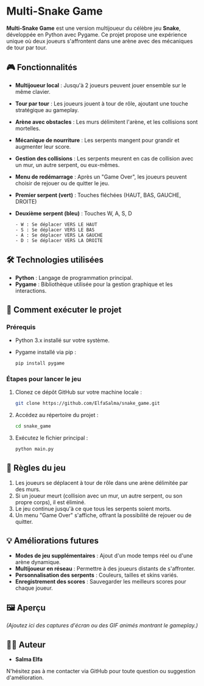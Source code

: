 # Multi-Snake Game

**Multi-Snake Game** est une version multijoueur du célèbre jeu **Snake**, développée en Python avec Pygame. Ce projet propose une expérience unique où deux joueurs s'affrontent dans une arène avec des mécaniques de tour par tour.

## 🎮 Fonctionnalités

- **Multijoueur local** : Jusqu'à 2 joueurs peuvent jouer ensemble sur le même clavier.
- **Tour par tour** : Les joueurs jouent à tour de rôle, ajoutant une touche stratégique au gameplay.
- **Arène avec obstacles** : Les murs délimitent l'arène, et les collisions sont mortelles.
- **Mécanique de nourriture** : Les serpents mangent pour grandir et augmenter leur score.
- **Gestion des collisions** : Les serpents meurent en cas de collision avec un mur, un autre serpent, ou eux-mêmes.
- **Menu de redémarrage** : Après un "Game Over", les joueurs peuvent choisir de rejouer ou de quitter le jeu.
- **Premier serpent (vert)** : Touches fléchées (HAUT, BAS, GAUCHE, DROITE)
- **Deuxième serpent (bleu)** : Touches W, A, S, D
      
      - W : Se déplacer VERS LE HAUT
      - S : Se déplacer VERS LE BAS
      - A : Se déplacer VERS LA GAUCHE
      - D : Se déplacer VERS LA DROITE

## 🛠️ Technologies utilisées

- **Python** : Langage de programmation principal.
- **Pygame** : Bibliothèque utilisée pour la gestion graphique et les interactions.

## 🚀 Comment exécuter le projet

### Prérequis

- Python 3.x installé sur votre système.
- Pygame installé via pip :

  ```bash
  pip install pygame
  ```

### Étapes pour lancer le jeu

1. Clonez ce dépôt GitHub sur votre machine locale :
   ```bash
   git clone https://github.com/ElfaSalma/snake_game.git
   ```
2. Accédez au répertoire du projet :
   ```bash
   cd snake_game
   ```
3. Exécutez le fichier principal :
   ```bash
   python main.py
   ```

## 🎯 Règles du jeu

1. Les joueurs se déplacent à tour de rôle dans une arène délimitée par des murs.
2. Si un joueur meurt (collision avec un mur, un autre serpent, ou son propre corps), il est éliminé.
3. Le jeu continue jusqu'à ce que tous les serpents soient morts.
4. Un menu "Game Over" s'affiche, offrant la possibilité de rejouer ou de quitter.

## 💡 Améliorations futures

- **Modes de jeu supplémentaires** : Ajout d'un mode temps réel ou d'une arène dynamique.
- **Multijoueur en réseau** : Permettre à des joueurs distants de s'affronter.
- **Personnalisation des serpents** : Couleurs, tailles et skins variés.
- **Enregistrement des scores** : Sauvegarder les meilleurs scores pour chaque joueur.

## 🖼️ Aperçu

*(Ajoutez ici des captures d'écran ou des GIF animés montrant le gameplay.)*

## 🧑‍💻 Auteur

- **Salma Elfa**

N'hésitez pas à me contacter via GitHub pour toute question ou suggestion d'amélioration.


